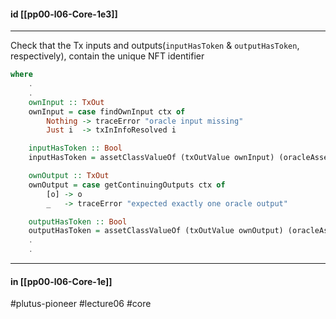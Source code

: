 #### id [[pp00-l06-Core-1e3]]
---

Check that the Tx inputs and outputs(`inputHasToken` & `outputHasToken`, respectively), contain the unique NFT identifier

```haskell
where
    .
    .
    ownInput :: TxOut
    ownInput = case findOwnInput ctx of
        Nothing -> traceError "oracle input missing"
        Just i  -> txInInfoResolved i

    inputHasToken :: Bool
    inputHasToken = assetClassValueOf (txOutValue ownInput) (oracleAsset oracle) == 1

    ownOutput :: TxOut
    ownOutput = case getContinuingOutputs ctx of
        [o] -> o
        _   -> traceError "expected exactly one oracle output"

    outputHasToken :: Bool
    outputHasToken = assetClassValueOf (txOutValue ownOutput) (oracleAsset oracle) == 1
    .
    .
```

---
#### in [[pp00-l06-Core-1e]]

#plutus-pioneer #lecture06 #core 